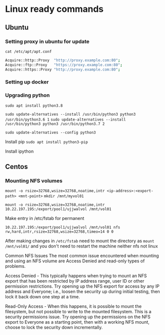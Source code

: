 # Linux ready commands

## Ubuntu

### Setting proxy in ubuntu for update

`cat /etc/apt/apt.conf`

```bash
Acquire::http::Proxy  "http://proxy.example.com:80";
Acquire::ftp::Proxy   "https://proxy.example.com:80";
Acquire::https::Proxy "http://proxy.example.com:80";
```

### Setting up docker

### Upgrading python

`sudo apt install python3.8`


`sudo update-alternatives --install /usr/bin/python3 python3 /usr/bin/python3.6 1`
`sudo update-alternatives --install /usr/bin/python3 python3 /usr/bin/python3.7 2`

`sudo update-alternatives --config python3`

Install pip
`sudo apt install python3-pip`

Install ipython

## Centos
### Mounting NFS volumes

`mount -o rsize=32768,wsize=32768,noatime,intr <ip-address>:<export-path> <mnt-point>`
`mkdir /mnt/myvol01`

`mount -o rsize=32768,wsize=32768,noatime,intr 10.22.197.195:/export/pool1/ujjwalvol /mnt/vol01`

Make entry in /etc/fstab for permanent

`10.22.197.195:/export/pool1/ujjwalvol /mnt/vol01 nfs rw,hard,intr,rsize=32768,wsize=32768,timeo=14 0 0`

After making changes in `/etc/fstab` need to mount the directory as `mount /mnt/vol01/` and you 
don't need to restart the machine neither nfs not linux

Common NFS Issues
The most common issue encountered when mounting and using an NFS volume are Access Denied and read-only types of problems.
 
Access Denied - This typically happens when trying to mount an NFS export that has been restricted by IP address range, user ID or other permission restrictions. Try opening up the NFS export for access by any IP address and Everyone; i.e., loosen the security up during initial testing, then lock it back down one step at a time.
 
Read-Only Access - When this happens, it is possible to mount the filesystem, but not possible to write to the mounted filesystem. This is a security permissions issue. Try opening up the permissions on the NFS export to Everyone as a starting point, then with a working NFS mount, choose to lock the security down incrementally.